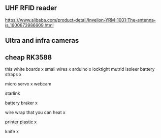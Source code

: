 
## UHF RFID reader
https://www.alibaba.com/product-detail/Invelion-YRM-1001-The-antenna-is_1600873986609.html

## Ultra and infra cameras 


## cheap RK3588 

this white boards x 
small wires x 
arduino x
locktight
mutrid
isoleer
battery straps x 

micro servo x 
webcam

starlink

battery braker x 

wire wrap that you can heat x 

printer plastic x 

knife x 

